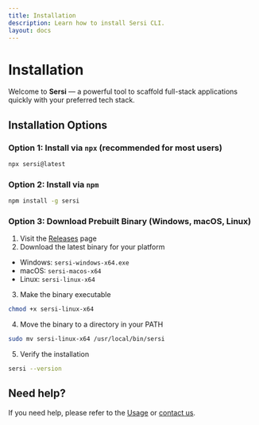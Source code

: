 ```yaml
---
title: Installation
description: Learn how to install Sersi CLI.
layout: docs
---
```


# Installation

Welcome to **Sersi** — a powerful tool to scaffold full-stack applications quickly with your preferred tech stack.

## Installation Options

### Option 1: Install via `npx` (recommended for most users)

```bash
npx sersi@latest
```

### Option 2: Install via `npm`

```bash
npm install -g sersi
```

### Option 3: Download Prebuilt Binary (Windows, macOS, Linux)

1. Visit the [Releases](https://github.com/sersi-project/core/releases) page
2. Download the latest binary for your platform

- Windows: `sersi-windows-x64.exe`
- macOS: `sersi-macos-x64`
- Linux: `sersi-linux-x64`

3. Make the binary executable

```bash
chmod +x sersi-linux-x64
```

4. Move the binary to a directory in your PATH

```bash
sudo mv sersi-linux-x64 /usr/local/bin/sersi
```

5. Verify the installation

```bash
sersi --version
```

## Need help?

If you need help, please refer to the [Usage](./USAGE.md) or [contact us](https://sersi.dev/help).
